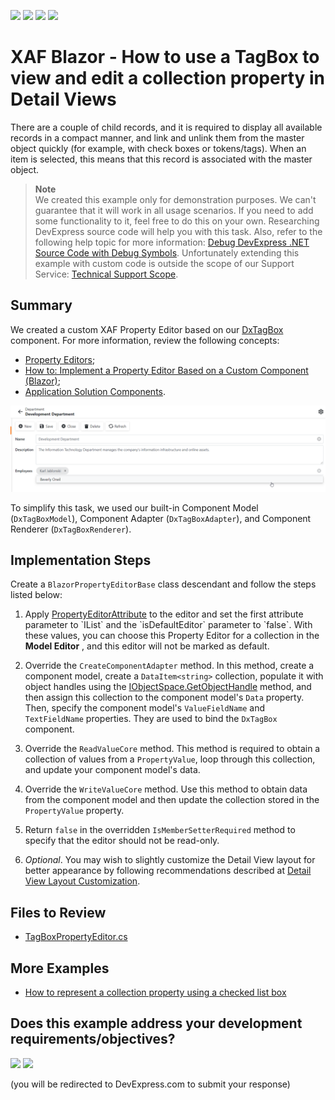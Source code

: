 <!-- default badges list -->
![](https://img.shields.io/endpoint?url=https://codecentral.devexpress.com/api/v1/VersionRange/383074518/24.2.1%2B)
[![](https://img.shields.io/badge/Open_in_DevExpress_Support_Center-FF7200?style=flat-square&logo=DevExpress&logoColor=white)](https://supportcenter.devexpress.com/ticket/details/T1011723)
[![](https://img.shields.io/badge/📖_How_to_use_DevExpress_Examples-e9f6fc?style=flat-square)](https://docs.devexpress.com/GeneralInformation/403183)
[![](https://img.shields.io/badge/💬_Leave_Feedback-feecdd?style=flat-square)](#does-this-example-address-your-development-requirementsobjectives)
<!-- default badges end -->
# XAF Blazor - How to use a TagBox to view and edit a collection property in Detail Views

There are a couple of child records, and it is required to display all available records in a compact manner, and link and unlink them from the master object quickly (for example, with check boxes or tokens/tags). When an item is selected, this means that this record is associated with the master object.


> **Note**  
> We created this example only for demonstration purposes. We can't guarantee that it will work in all usage scenarios. If you need to add some functionality to it, feel free to do this on your own. Researching DevExpress source code will help you with this task. Also, refer to the following help topic for more information: [Debug DevExpress .NET Source Code with Debug Symbols](https://docs.devexpress.com/GeneralInformation/403656/support-debug-troubleshooting/debug-controls-with-debug-symbols). Unfortunately extending this example with custom code is outside the scope of our Support Service: [Technical Support Scope](https://www.devexpress.com/products/net/application_framework/xaf-considerations-for-newcomers.xml#support).



## Summary

We created a custom XAF Property Editor based on our [DxTagBox](https://docs.devexpress.com/Blazor/DevExpress.Blazor.DxTagBox-2) component. For more information, review the following concepts:
- [Property Editors](https://docs.devexpress.com/eXpressAppFramework/113097/concepts/ui-construction/view-items/property-editors);
- [How to: Implement a Property Editor Based on a Custom Component (Blazor)](https://docs.devexpress.com/eXpressAppFramework/402189/task-based-help/property-editors/how-to-implement-a-property-editor-based-on-custom-components-blazor?p=netstandard);
- [Application Solution Components](https://docs.devexpress.com/eXpressAppFramework/112569/concepts/application-solution-components).
<img src="./media/example.png" width="600">

To simplify this task, we used our built-in Component Model (`DxTagBoxModel`), Component Adapter (`DxTagBoxAdapter`), and Component Renderer (`DxTagBoxRenderer`).

## Implementation Steps

Create a `BlazorPropertyEditorBase` class descendant and follow the steps listed below:

1. Apply [PropertyEditorAttribute](https://docs.devexpress.com/eXpressAppFramework/DevExpress.ExpressApp.Editors.PropertyEditorAttribute.-ctor(System.Type-System.String-System.Boolean)) to the editor and set the first attribute parameter to `IList` and the `isDefaultEditor` parameter to `false`. With these values, you can choose this Property Editor for a collection in the **Model Editor** , and this editor will not be marked as default.

2. Override the `CreateComponentAdapter` method. In this method, create a component model, create a `DataItem<string>` collection, populate it with object handles using the [IObjectSpace.GetObjectHandle](https://docs.devexpress.com/eXpressAppFramework/DevExpress.ExpressApp.IObjectSpace.GetObjectHandle%28System.Object%29) method, and then assign this collection to the component model's `Data` property. Then, specify the component model's `ValueFieldName` and `TextFieldName` properties. They are used to bind the `DxTagBox` component.

3. Override the `ReadValueCore` method. This method is required to obtain a collection of values from a `PropertyValue`, loop through this collection, and update your component model's data.

4. Override the `WriteValueCore` method. Use this method to obtain data from the component model and then update the collection stored in the `PropertyValue` property.

5. Return `false` in the overridden `IsMemberSetterRequired` method to specify that the editor should not be read-only.

6. _Optional_. You may wish to slightly customize the Detail View layout for better appearance by following recommendations described at [Detail View Layout Customization](https://docs.devexpress.com/eXpressAppFramework/112817/ui-construction/views/layout/view-items-layout-customization).

## Files to Review

* [TagBoxPropertyEditor.cs](./CS/EFCore/TagBoxEditorEF/TagBoxEditorEF.Blazor.Server/Editors/TabBoxPropertyEditor/TagBoxPropertyEditor.cs) 

## More Examples
- [How to represent a collection property using a checked list box](https://github.com/DevExpress-Examples/XAF_how-to-represent-a-collection-property-using-a-checked-list-box-e1807)
<!-- feedback -->
## Does this example address your development requirements/objectives?

[<img src="https://www.devexpress.com/support/examples/i/yes-button.svg"/>](https://www.devexpress.com/support/examples/survey.xml?utm_source=github&utm_campaign=XAF-Blazor-How-to-use-a-TagBox-to-view-and-edit-a-collection-property-in-Detail-Views&~~~was_helpful=yes) [<img src="https://www.devexpress.com/support/examples/i/no-button.svg"/>](https://www.devexpress.com/support/examples/survey.xml?utm_source=github&utm_campaign=XAF-Blazor-How-to-use-a-TagBox-to-view-and-edit-a-collection-property-in-Detail-Views&~~~was_helpful=no)

(you will be redirected to DevExpress.com to submit your response)
<!-- feedback end -->
